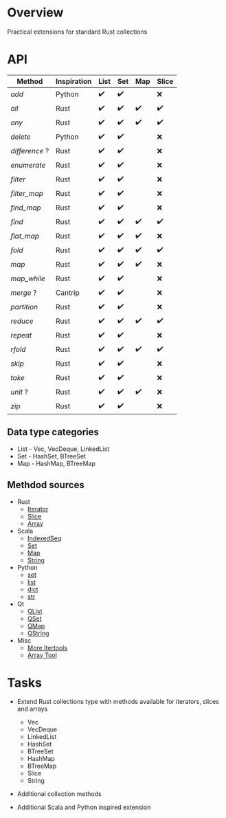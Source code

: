 # Overview

Practical extensions for standard Rust collections


# API

| Method         | Inspiration | List               | Set                | Map                | Slice              |
|----------------|-------------|--------------------|--------------------|--------------------|--------------------|
| *add*          | Python      | :heavy_check_mark: | :heavy_check_mark: |                    | :x:                |
| *all*          | Rust        | :heavy_check_mark: | :heavy_check_mark: | :heavy_check_mark: | :heavy_check_mark: |
| *any*          | Rust        | :heavy_check_mark: | :heavy_check_mark: | :heavy_check_mark: | :heavy_check_mark: |
| *delete*       | Python      | :heavy_check_mark: | :heavy_check_mark: |                    | :x:                |
| *difference* ? | Rust        | :heavy_check_mark: | :heavy_check_mark: |                    | :x:                |
| *enumerate*    | Rust        | :heavy_check_mark: | :heavy_check_mark: |                    | :x:                |
| *filter*       | Rust        | :heavy_check_mark: | :heavy_check_mark: |                    | :x:                |
| *filter_map*   | Rust        | :heavy_check_mark: | :heavy_check_mark: |                    | :x:                |
| *find_map*     | Rust        | :heavy_check_mark: | :heavy_check_mark: |                    | :x:                |
| *find*         | Rust        | :heavy_check_mark: | :heavy_check_mark: | :heavy_check_mark: | :heavy_check_mark: |
| *flat_map*     | Rust        | :heavy_check_mark: | :heavy_check_mark: | :heavy_check_mark: | :x:                |
| *fold*         | Rust        | :heavy_check_mark: | :heavy_check_mark: | :heavy_check_mark: | :heavy_check_mark: |
| *map*          | Rust        | :heavy_check_mark: | :heavy_check_mark: | :heavy_check_mark: | :x:                |
| *map_while*    | Rust        | :heavy_check_mark: | :heavy_check_mark: |                    | :x:                |
| *merge* ?      | Cantrip     | :heavy_check_mark: | :heavy_check_mark: |                    | :x:                |
| *partition*    | Rust        | :heavy_check_mark: | :heavy_check_mark: |                    | :x:                |
| *reduce*       | Rust        | :heavy_check_mark: | :heavy_check_mark: | :heavy_check_mark: | :heavy_check_mark: |
| *repeat*       | Rust        | :heavy_check_mark: | :heavy_check_mark: |                    | :x:                |
| *rfold*        | Rust        | :heavy_check_mark: | :heavy_check_mark: | :heavy_check_mark: | :heavy_check_mark: |
| *skip*         | Rust        | :heavy_check_mark: | :heavy_check_mark: |                    | :x:                |
| *take*         | Rust        | :heavy_check_mark: | :heavy_check_mark: |                    | :x:                |
| *unit* ?       | Rust        | :heavy_check_mark: | :heavy_check_mark: | :heavy_check_mark: | :x:                |
| *zip*          | Rust        | :heavy_check_mark: | :heavy_check_mark: |                    | :x:                |

## Data type categories

- List - Vec, VecDeque, LinkedList
- Set - HashSet, BTreeSet
- Map - HashMap, BTreeMap

## Methdod sources

- Rust
  - [Iterator](https://doc.rust-lang.org/std/iter/trait.Iterator.html)
  - [Slice](https://doc.rust-lang.org/std/primitive.slice.html)
  - [Array](https://doc.rust-lang.org/std/primitive.array.html)
- Scala
  - [IndexedSeq](https://www.scala-lang.org/api/3.3.1/scala/collection/immutable/IndexedSeq.html)
  - [Set](https://www.scala-lang.org/api/3.3.1/scala/collection/immutable/Set.html)
  - [Map](https://www.scala-lang.org/api/3.3.1/scala/collection/immutable/Map.html)
  - [String](https://www.scala-lang.org/api/3.3.1/scala/collection/StringOps.html)
- Python
  - [set](https://python-reference.readthedocs.io/en/latest/docs/sets/index.html)
  - [list](https://python-reference.readthedocs.io/en/latest/docs/list/index.html)
  - [dict](https://python-reference.readthedocs.io/en/latest/docs/dict/index.html)
  - [str](https://python-reference.readthedocs.io/en/latest/docs/str/index.html)
- Qt
  - [QList](https://doc.qt.io/qt-6/qlist.html)
  - [QSet](https://doc.qt.io/qt-6/qset.html)
  - [QMap](https://doc.qt.io/qt-6/qmap.html)
  - [QString](https://doc.qt.io/qt-6/qstring.htm)
- Misc
  - [More Itertools](https://more-itertools.readthedocs.io/en/stable/api.html)
  - [Array Tool](https://github.com/danielpclark/array_tool/tree/master)

# Tasks

- Extend Rust collections type with methods available for iterators, slices and arrays
  - Vec
  - VecDeque
  - LinkedList
  - HashSet
  - BTreeSet
  - HashMap
  - BTreeMap
  - Slice
  - String


- Additional collection methods


- Additional Scala and Python inspired extension
